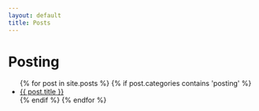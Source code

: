 ```yaml
---
layout: default
title: Posts
---
```


<div class="posts">
  <h1>Posting</h1>
  <ul>
    {% for post in site.posts %}
      {% if post.categories contains 'posting' %}
        <li><a href="{{ site.baseurl }}{{ post.url }}">{{ post.title }}</a></li>
      {% endif %}
    {% endfor %}
  </ul>
</div>  